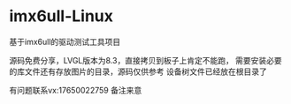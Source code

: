 # imx6ull-Linux
基于imx6ull的驱动测试工具项目

源码免费分享，LVGL版本为8.3，直接拷贝到板子上肯定不能跑，
需要安装必要的库文件还有存放图片的目录，源码仅供参考
设备树文件已经放在根目录了

有问题联系vx:17650022759 备注来意